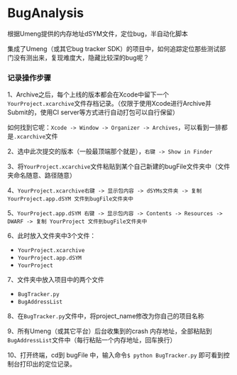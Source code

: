 # BugAnalysis
根据Umeng提供的内存地址dSYM文件，定位bug，半自动化脚本

集成了Umeng（或其它bug tracker SDK）的项目中，如何追踪定位那些测试部门没有测出来，复现难度大，隐藏比较深的bug呢？

### 记录操作步骤
1、Archive之后，每个上线的版本都会在Xcode中留下一个`YourProject.xcarchive`文件存档记录。（仅限于使用Xcode进行Archive并Submit的，使用CI server等方式进行自动打包可以自行保留）

如何找到它呢：`Xcode -> Window -> Organizer -> Archives`，可以看到一排都是`.xcarchive`文件

2、选中此次提交的版本（一般最顶端那个就是），`右键 -> Show in Finder`

3、将`YourProject.xcarchive`文件粘贴到某个自己新建的bugFile文件夹中（文件夹命名随意、路径随意）

4、`YourProject.xcarchive右键 -> 显示包内容 -> dSYMs文件夹 -> 复制 YourProject.app.dSYM 文件到bugFile文件夹中`

5、`YourProject.app.dSYM 右键 -> 显示包内容 -> Contents -> Resources -> DWARF -> 复制 YourProject 文件到bugFile文件夹中`

6、此时放入文件夹中3个文件：
	
* `YourProject.xcarchive` 
* `YourProject.app.dSYM` 
* `YourProject`

7、文件夹中放入项目中的两个文件

* `BugTracker.py`
* `BugAddressList`

8、在`BugTracker.py`文件中，将project_name修改为你自己的项目名称

9、所有Umeng（或其它平台）后台收集到的crash 内存地址，全部粘贴到`BugAddressList`文件中（每行粘贴一个内存地址，回车换行）

10、打开终端，cd到 bugFile 中，输入命令`$ python BugTracker.py` 即可看到控制台打印出的定位记录。